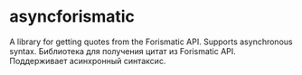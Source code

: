 # asyncforismatic
A library for getting quotes from the Forismatic API. Supports asynchronous syntax. Библиотека для получения цитат из Forismatic API. Поддерживает асинхронный синтаксис.

